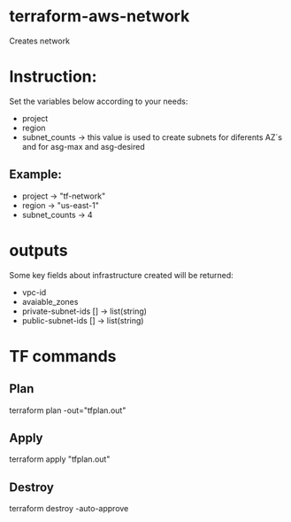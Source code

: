 # terraform-aws-network
Creates network

# Instruction:

Set the variables below according to your needs:

- project
- region
- subnet_counts     -> this value is used to create subnets for diferents AZ´s and for asg-max and asg-desired

## Example:

- project           -> "tf-network"
- region            -> "us-east-1"
- subnet_counts     -> 4

# outputs

Some key fields about infrastructure created will be returned:

- vpc-id
- avaiable_zones
- private-subnet-ids [] -> list(string)
- public-subnet-ids [] -> list(string)

# TF commands

## Plan
terraform plan -out="tfplan.out"
## Apply
terraform apply "tfplan.out"
## Destroy
terraform destroy -auto-approve
